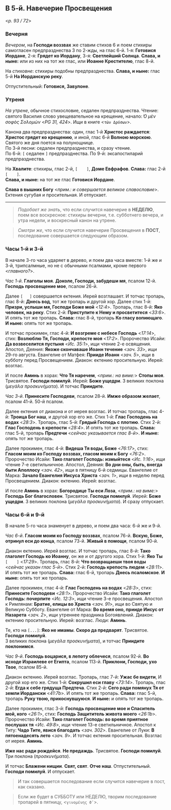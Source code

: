 ## В 5-й. Навечерие Просвещения

<*p. 93 / 72*>

### Вечерня

*Вечером*, на **Господи воззвах** же ставим стихов 6 и поем стихиры самогласен предпразднества 3 по 2-жды, 
на глас 6-й. 1-я: **Готовися Иордане**, 2-я: **Грядет ко Иордану**, 3-я: **Светлейший Солнца**. 
**Слава, и ныне:** или из них на тот же глас, или **Иоанне Крестителю**, глас 8-й.  

На *стиховне*: стихиры подобны предпразднества. **Слава, и ныне:** глас 5-й **На Иорданскую реку**.  

Отпустительный: **Готовися, Завулоне**.  

### Утреня

*На утрене*, обычное стихословие, седален предпразднества. Чтение: святого Василия слово увещевательное 
на крещение, начало: *̔Ο μὲν σοφὸς Σολομών* <*PG 31, 424*>. Ищи в книге <`τῶν Δρόσων`>.   

Канона два предпразднества: один, глас 1-й **Христос раждается**: **Христос грядет ко крещению**, 
и иной, глас 6-й **Волною морскою**. Святого же дня поется на полунощнице.  
По 3-й песни: седален предпразднества, и сразу чтение.  
По 6-й: `[` седален `]` предпразднества. 
По 9-й: эксапостиларий предпразднества. 

На **Хвалите**: стихиры, глас 2-й, `[    ]`, **Доме Евфрафов**. **Слава:** глас 2-й `[    ]`.  
**Слава, и ныне:** на тот же глас **Готовися Иордане**. 

**Слава в вышних Богу** <*прим.: и совершается великое славословие*>. 
Ектения сугубая и просительная. И отпускает. 

---

> *Подобает же знать*, что если случится навечерие в **НЕДЕЛЮ**, поем все воскресное: стихиры вечерни, т.е. 
> субботнего вечера, и утра недели, и воскресный канон на утрене. 

> *Смотри же*, что если случится навечерие Просвещения в **ПОСТ**, последование совершается следующим 
> образом.

### Часы 1-й и 3-й

В начале 3-го часа ударяет в дерево, и поем два часа вместе: 1-й же и 3-й, трипсалмные, но не с обычными 
псалмами, кроме первого <*главного?*>. 

*Час 1-й*. **Глаголы моя**. **Доколе, Господи, забудеши мя**, псалом 12-й. 
**Господь просвещение мое**, псалом 26-й. 

Далее `[   ]` совершается ектения. Иерей возглашает. И тотчас тропарь, глас 8-й: **Днесь вод**, 
тот же тропарь и другой хор. Далее стих 1-й: **Призри, услыши мя, Господи Боже мой** <*12:4*>. 
Тропарь, глас 8-й: **Яко человек, на реку**. 
Стих 2-й: **Приступите к Нему и просветитеся** <*33:6*>. И опять тот же тропарь. 
**Слава:** глас 8-й, тропарь **Ко гласу вопиющаго**. 
**И ныне:** опять тот же тропарь. 

И тотчас прокимен, глас 4-й: **И возгреме с небесе Господь** <*17:14*>, 
стих: **Возлюблю Тя, Господи, крепосте моя** <*17:2*>. 
Пророчество Исайи: **Да возвеселится пустыня** <*Ис. 35:1*>, ищи чтение 2-е освящения. 
Апостол, Деяния: **Якоже скончаваше Иоанн течение** <*зач. 33*>, ищи 29-го августа. 
Евангелие от Матфея: **Прииде Иоанн** <*зач. 5*>, ищи в субботу перед Просвещением. 
Диакон: ектению просительную. Иерей: возглас. 

И после **Аминь** в хорах: **Что Тя наречем**, <*прим.: на виме:*> **Стопы моя**. Трисвятое. 
**Господи помилуй**. Иерей: **Боже ущедри**. 3 великих поклона (*μεγάλα προσκυνήματα*). 
И тотчас **Приидите**. 

*Час 3-й*. **Принесите Господеви**, псалом 28-й. **Имже образом желает**, псалом 41-й. 
50-й псалом. 

Далее ектения от диакона и от иерея возглас. И тотчас тропарь, глас 4-й: **Троица Бог наш**, 
и другой хор его же. Стих 1-й: **Глас Господень на водах** <*28:3*>. 
Тропарь, глас 5-й: **Грядый Господь с плотию**. 
Стих 2-й: **Глас Господень в крепости** <*28:4*>. И опять тот же тропарь. 
**Слава:** глас 5-й, тропарь **Предтечи** <*сейчас указывается глас 8-й*>. 
**И ныне:** опять тот же тропарь. 

Далее прокимен, глас 4-й: **Видеша Тя воды, Боже** <*76:17*>, 
стих: **Гласом моим ко Господу воззвах, гласом моим к Богу** <*76:2*>. 
Пророчество Исайи: **Тако глаголет Господь: измыйтеся** <*Ис. 1:16*>, ищи чтение 7-е светильничное. 
Апостол, Деяния: **Во дни оны, быть, внегда быти Аполлосу** <*зач. 42*>, ищи в пятницу 6-й седмицы. 
Евангелие от Марка: **Зачало Евангелия Иисуса Христа** <*зач. 1*>, ищи в неделю перед Просвещением. 
Диакон: ектению. Иерей: возглас. 

И после **Аминь** в хорах: **Богородице Ты еси Лоза**, <*прим.: на виме:*> **Господь Бог благословен**. 
Трисвятое. **Господи помилуй**. Иерей: **Боже ущедри**. 3 великих поклона (*μεγάλα προσκυνήματα*). 
И сразу отпускает. 

### Часы 6-й и 9-й

В начале 5-го часа знаменует в дерево, и поем два часа: 6-й же и 9-й. 

*Час 6-й*. **Гласом моим ко Господу воззвах**, псалом 76-й. 
**Вскую, Боже, отринул еси до конца**, псалом 73-й. **Живый в помощи**, псалом 90-й. 

Диакон ектению. Иерей возглас. И тотчас тропарь, глас 8-й: **Тако глаголет Господь ко Иоанну**, 
он же и от другого хора. Стих 1-й: **Яко Ты** `[    ]` <*17:29*>. 
Тропарь, глас 8-й: **Что возвращаеши твоя воды** <*сейчас указан глас 5-й*>. 
Стих 2-й: **Господь крепость людем** <*28:11*>. И опять тот же тропарь. 
**Слава:** глас 6-й, тропарь **Днесь псаломское**. **И ныне:** опять тот же тропарь. 

Далее прокимен, глас 4-й: **Глас Господень на водах** <*28:3*>, 
стих: **Принесите Господеви** <*28:1*>. 
Пророчество Исайи: **Тако глаголет Господь: почерпите** <*Ис. 12:3*>, ищи чтение 3-е просвещения. 
Апостол к Римлянам: **Братие, елицы во Христа** <*зач. 91*>, ищи во Святую и Великую Субботу. 
Евангелие от Марка: **Во время оно, прииде Иисус от Назарета** <*зач. 2*>, ищи утреннее праздника 
Богоявлений. 
Диакон: ектению просительную. Иерей: возглас. Люди: **Аминь**. 

Те, кто на `[...]`: **Яко не имамы**. **Скоро да предварят**. Трисвятое. **Господи помилуй**.  
3 великих поклона (*μεγάλα προσκυνήματα*), и тотчас **Приидите поклонимся**. 

*Час 9-й*. **Господь воцарися, в лепоту облечеся**, псалом 92-й. 
**Во исходе Израилеве от Египта**, псалом 113-й. **Приклони, Господи, ухо Твое**, псалом 85-й. 

Диакон ектению. Иерей возглас. Тропарь, глас 7-й: **Ужас бе видети**, 
И другой хор его же. Стих 1-й: **Сокрушил еси главу** <*73:14*>. 
Тропарь, глас 2-й: **Егда к себе грядуща Предтеча**. 
Стих 2-й: **Сего ради помянух Тя от земли Иордански** <*41:7b*>. И опять тот же тропарь. 
**Слава:** глас 5-й, тропарь **Руку твою, прикоснувшуюся**. **И ныне:** и опять тот же тропарь. 

Далее прокимен, глас 3-й: **Господь просвещение мое и Спаситель мой, кого** <*26:1*>, 
стих: **Господь Защититель живота моего** <*26:1b*>. 
Пророчество Исайи: **Тако глаголет Господь: во время приятное послушах тя** <*Ис. 49:8*>, ищи 
чтение 13-е светильничное. 
Апостол к Титу: **Чадо Тите, явися благодать** <*зач. 302*>. 
Евангелие от Луки: **В пятоенадесять лето** <*зач. 9*>. 
И тотчас ектения просительная. Возглас от иерея. **Аминь**.   

**Иже нас ради рождейся**. **Не предаждь**. Трисвятое. **Господи помилуй**.  
Три поклона (*προσκυνήματα*). 

И тотчас **Блажени нищии**. **Свят, свят**. **Отче наш**. Отпустительный. **Господи помилуй**. 
И отпускает. 

> И так совершается последование если случится навечерие в пост, как сказано.

> Если же будет в СУББОТУ или НЕДЕЛЮ, творим последование тропарей в пятницу, <`γινομένης ϑʹ`>.
